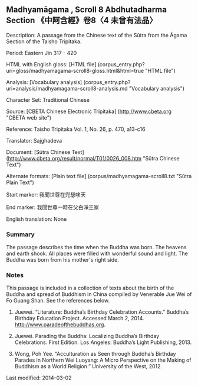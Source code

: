## Madhyamāgama , Scroll 8 Abdhutadharma Section 《中阿含經》卷8〈4 未曾有法品〉

Description: A passage from the Chinese text of the Sūtra from the Āgama Section of the Taisho Tripitaka.

Period: Eastern Jin 317 - 420

HTML with English gloss: [HTML file] (corpus_entry.php?uri=gloss/madhyamagama-scroll8-gloss.html&html=true "HTML file")

Analysis: [Vocabulary analysis] (corpus_entry.php?uri=analysis/madhyamagama-scroll8-analysis.md "Vocabulary analysis")

Character Set: Traditional Chinese

Source: [CBETA Chinese Electronic Tripitaka] (http://www.cbeta.org "CBETA web site")

Reference: Taisho Tripitaka Vol. 1, No. 26, p. 470, a13-c16

Translator: Sajghadeva

Document: [Sūtra Chinese Text] (http://www.cbeta.org/result/normal/T01/0026_008.htm "Sūtra Chinese Text")

Alternate formats: [Plain text file] (corpus/madhyamagama-scroll8.txt "Sūtra Plain Text")

Start marker: 我聞世尊在兜瑟哆天

End marker: 我聞世尊一時在父白淨王家

English	translation: None

### Summary
The passage describes the time when the Buddha was born. The heavens and earth shook. All places were filled with wonderful
sound and light. The Buddha was born from his mother's right side.

### Notes
This passage is included in a collection of texts about the birth of the Buddha and spread of Buddhism in China compiled by Venerable Jue Wei of Fo Guang Shan. See the references below.

1. Juewei. “Literature: Buddha’s Birthday Celebration Accounts.” Buddha’s Birthday Education Project. Accessed March 2, 2014. <a href="http://www.paradeofthebuddhas.org">http://www.paradeofthebuddhas.org</a>.

2. Juewei. Parading the Buddha: Localizing Buddha’s Birthday Celebrations. First Edition. Los Angeles: Buddha’s Light Publishing, 2013.

3. Wong, Poh Yee. “Acculturation as Seen through Buddha’s Birthday Parades in Northern Wei Luoyang: A Micro Perspective on the Making of Buddhism as a World Religion.” University of the West, 2012.

Last modified: 2014-03-02
